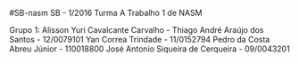 #SB-nasm
SB - 1/2016 Turma A
Trabalho 1 de NASM

Grupo 1: 
Alisson Yuri Cavalcante Carvalho - 
Thiago André Araújo dos Santos - 12/0079101
Yan Correa Trindade - 11/0152794
Pedro da Costa Abreu Júnior - 110018800
José Antonio Siqueira de Cerqueira - 09/0043201
